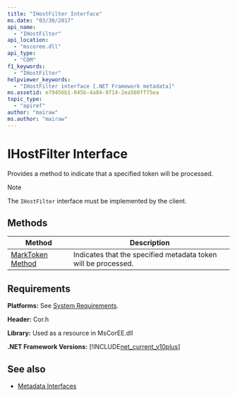 ```yaml
---
title: "IHostFilter Interface"
ms.date: "03/30/2017"
api_name: 
  - "IHostFilter"
api_location: 
  - "mscoree.dll"
api_type: 
  - "COM"
f1_keywords: 
  - "IHostFilter"
helpviewer_keywords: 
  - "IHostFilter interface [.NET Framework metadata]"
ms.assetid: e79456b1-045b-4a84-9714-2ea560ff75ea
topic_type: 
  - "apiref"
author: "mairaw"
ms.author: "mairaw"
---
```

# IHostFilter Interface
Provides a method to indicate that a specified token will be processed.  
  
> [!NOTE]
>  The `IHostFilter` interface must be implemented by the client.  
  
## Methods  
  
|Method|Description|  
|------------|-----------------|  
|[MarkToken Method](../../../../docs/framework/unmanaged-api/metadata/ihostfilter-marktoken-method.md)|Indicates that the specified metadata token will be processed.|  
  
## Requirements  
 **Platforms:** See [System Requirements](../../../../docs/framework/get-started/system-requirements.md).  
  
 **Header:** Cor.h  
  
 **Library:** Used as a resource in MsCorEE.dll  
  
 **.NET Framework Versions:** [!INCLUDE[net_current_v10plus](../../../../includes/net-current-v10plus-md.md)]  
  
## See also
- [Metadata Interfaces](../../../../docs/framework/unmanaged-api/metadata/metadata-interfaces.md)
